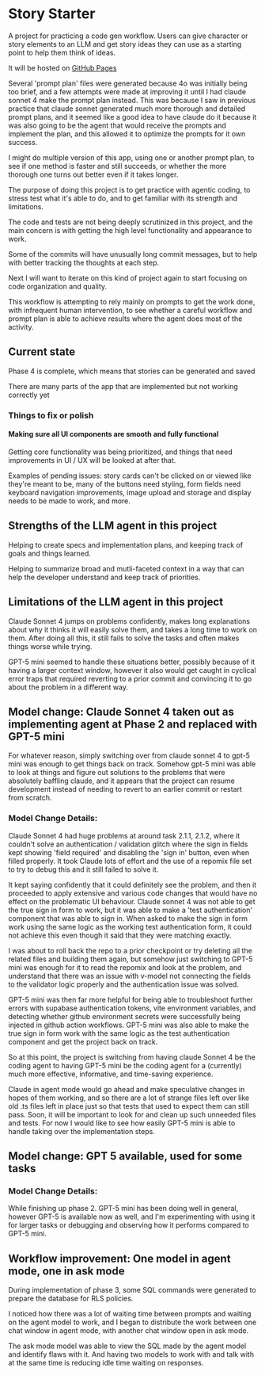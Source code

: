 # Story Starter

A project for practicing a code gen workflow. Users can give character or story elements to an LLM and get story ideas they can use as a starting point to help them think of ideas.

It will be hosted on [GitHub Pages](https://ljacobdev.github.io/story-starter)


Several 'prompt plan' files were generated because 4o was initially being too brief, and a few attempts were made at improving it until I had claude sonnet 4 make the prompt plan instead.  This was because I saw in previous practice that claude sonnet generated much more thorough and detailed prompt plans, and it seemed like a good idea to have claude do it because it was also going to be the agent that would receive the prompts and implement the plan, and this allowed it to optimize the prompts for it own success.

I might do multiple version of this app, using one or another prompt plan, to see if one method is faster and still succeeds, or whether the more thorough one turns out better even if it takes longer.


The purpose of doing this project is to get practice with agentic coding, to stress test what it's able to do, and to get familiar with its strength and limitations.  

The code and tests are not being deeply scrutinized in this project, and the main concern is with getting the high level functionality and appearance to work.

Some of the commits will have unusually long commit messages, but to help with better tracking the thoughts at each step.

Next I will want to iterate on this kind of project again to start focusing on code organization and quality.

This workflow is attempting to rely mainly on prompts to get the work done, with infrequent human intervention, to see whether a careful workflow and prompt plan is able to achieve results where the agent does most of the activity.


## Current state

Phase 4 is complete, which means that stories can be generated and saved

There are many parts of the app that are implemented but not working correctly yet

### Things to fix or polish

#### Making sure all UI components are smooth and fully functional

Getting core functionality was being prioritized, and things that need improvements in UI / UX will be looked at after that.

Examples of pending issues:  story cards can't be clicked on or viewed like they're meant to be, many of the buttons need styling, form fields need keyboard navigation improvements, image upload and storage and display needs to be made to work, and more.



## Strengths of the LLM agent in this project

Helping to create specs and implementation plans, and keeping track of goals and things learned.

Helping to summarize broad and mutli-faceted context in a way that can help the developer understand and keep track of priorities.

## Limitations of the LLM agent in this project

Claude Sonnet 4 jumps on problems confidently, makes long explanations about why it thinks it will easily solve them, and takes a long time to work on them.  After doing all this, it still fails to solve the tasks and often makes things worse while trying.

GPT-5 mini seemed to handle these situations better, possibly because of it having a larger context window, however it also would get caught in cyclical error traps that required reverting to a prior commit and convincing it to go about the problem in a different way.



## Model change: Claude Sonnet 4 taken out as implementing agent at Phase 2 and replaced with GPT-5 mini

For whatever reason, simply switching over from claude sonnet 4 to gpt-5 mini was enough to get things back on track.  Somehow gpt-5 mini was able to look at things and figure out solutions to the problems that were absolutely baffling claude, and it appears that the project can resume development instead of needing to revert to an earlier commit or restart from scratch.

### Model Change Details:

Claude Sonnet 4 had huge problems at around task 2.1.1, 2.1.2, where it couldn't solve an authentication / validation glitch where the sign in fields kept showing 'field required' and disabling the 'sign in' button, even when filled properly.  It took Claude lots of effort and the use of a repomix file set to try to debug this and it still failed to solve it.

It kept saying confidently that it could definitely see the problem, and then it proceeded to apply extensive and various code changes that would have no effect on the problematic UI behaviour.  Claude sonnet 4 was not able to get the true sign in form to work, but it was able to make a 'test authentication' component that was able to sign in.  When asked to make the sign in form work using the same logic as the working test authentication form, it could not achieve this even though it said that they were matching exactly.

I was about to roll back the repo to a prior checkpoint or try deleting all the related files and building them again, but somehow just switching to GPT-5 mini was enough for it to read the repomix and look at the problem, and understand that there was an issue with v-model not connecting the fields to the validator logic properly and the authentication issue was solved.

GPT-5 mini was then far more helpful for being able to troubleshoot further errors with supabase authentication tokens, vite environment variables, and detecting whether github environment secrets were successfully being injected in github action workflows. GPT-5 mini was also able to make the true sign in form work with the same logic as the test authentication component and get the project back on track.

So at this point, the project is switching from having claude Sonnet 4 be the coding agent to having GPT-5 mini be the coding agent for a (currently) much more effective, informative, and time-saving experience.

Claude in agent mode would go ahead and make speculative changes in hopes of them working, and so there are a lot of strange files left over like old .ts files left in place just so that tests that used to expect them can still pass.  Soon, it will be important to look for and clean up such unneeded files and tests.  For now I would like to see how easily GPT-5 mini is able to handle taking over the implementation steps.



## Model change:  GPT 5 available, used for some tasks

### Model Change Details:

While finishing up phase 2.  GPT-5 mini has been doing well in general, however GPT-5 is available now as well, and I'm experimenting with using it for larger tasks or debugging and observing how it performs compared to GPT-5 mini.



## Workflow improvement:  One model in agent mode, one in ask mode

During implementation of phase 3, some SQL commands were generated to prepare the database for RLS policies.

I noticed how there was a lot of waiting time between prompts and waiting on the agent model to work, and I began to distribute the work between one chat window in agent mode, with another chat window open in ask mode.

The ask mode model was able to view the SQL made by the agent model and identify flaws with it.  And having two models to work with and talk with at the same time is reducing idle time waiting on responses.